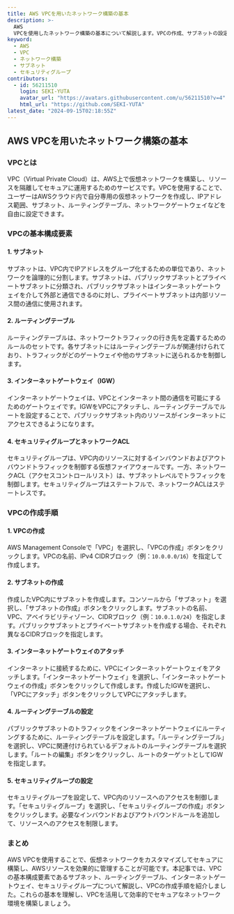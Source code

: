 ```yaml
---
title: AWS VPCを用いたネットワーク構築の基本
description: >-
  AWS
  VPCを使用したネットワーク構築の基本について解説します。VPCの作成、サブネットの設定、セキュリティグループの構成など、VPCの主要な機能とその利点を紹介します。
keyword:
  - AWS
  - VPC
  - ネットワーク構築
  - サブネット
  - セキュリティグループ
contributors:
  - id: 56211510
    login: SEKI-YUTA
    avatar_url: "https://avatars.githubusercontent.com/u/56211510?v=4"
    html_url: "https://github.com/SEKI-YUTA"
latest_date: "2024-09-15T02:18:55Z"
---
```


## AWS VPCを用いたネットワーク構築の基本

### VPCとは

VPC（Virtual Private Cloud）は、AWS上で仮想ネットワークを構築し、リソースを隔離してセキュアに運用するためのサービスです。VPCを使用することで、ユーザーはAWSクラウド内で自分専用の仮想ネットワークを作成し、IPアドレス範囲、サブネット、ルーティングテーブル、ネットワークゲートウェイなどを自由に設定できます。

### VPCの基本構成要素

#### 1. サブネット

サブネットは、VPC内でIPアドレスをグループ化するための単位であり、ネットワークを論理的に分割します。サブネットは、パブリックサブネットとプライベートサブネットに分類され、パブリックサブネットはインターネットゲートウェイを介して外部と通信できるのに対し、プライベートサブネットは内部リソース間の通信に使用されます。

#### 2. ルーティングテーブル

ルーティングテーブルは、ネットワークトラフィックの行き先を定義するためのルールのセットです。各サブネットにはルーティングテーブルが関連付けられており、トラフィックがどのゲートウェイや他のサブネットに送られるかを制御します。

#### 3. インターネットゲートウェイ（IGW）

インターネットゲートウェイは、VPCとインターネット間の通信を可能にするためのゲートウェイです。IGWをVPCにアタッチし、ルーティングテーブルでルートを設定することで、パブリックサブネット内のリソースがインターネットにアクセスできるようになります。

#### 4. セキュリティグループとネットワークACL

セキュリティグループは、VPC内のリソースに対するインバウンドおよびアウトバウンドトラフィックを制御する仮想ファイアウォールです。一方、ネットワークACL（アクセスコントロールリスト）は、サブネットレベルでトラフィックを制御します。セキュリティグループはステートフルで、ネットワークACLはステートレスです。

### VPCの作成手順

#### 1. VPCの作成

AWS Management Consoleで「VPC」を選択し、「VPCの作成」ボタンをクリックします。VPCの名前、IPv4 CIDRブロック（例：`10.0.0.0/16`）を指定して作成します。

#### 2. サブネットの作成

作成したVPC内にサブネットを作成します。コンソールから「サブネット」を選択し、「サブネットの作成」ボタンをクリックします。サブネットの名前、VPC、アベイラビリティゾーン、CIDRブロック（例：`10.0.1.0/24`）を指定します。パブリックサブネットとプライベートサブネットを作成する場合、それぞれ異なるCIDRブロックを指定します。

#### 3. インターネットゲートウェイのアタッチ

インターネットに接続するために、VPCにインターネットゲートウェイをアタッチします。「インターネットゲートウェイ」を選択し、「インターネットゲートウェイの作成」ボタンをクリックして作成します。作成したIGWを選択し、「VPCにアタッチ」ボタンをクリックしてVPCにアタッチします。

#### 4. ルーティングテーブルの設定

パブリックサブネットのトラフィックをインターネットゲートウェイにルーティングするために、ルーティングテーブルを設定します。「ルーティングテーブル」を選択し、VPCに関連付けられているデフォルトのルーティングテーブルを選択します。「ルートの編集」ボタンをクリックし、ルートのターゲットとしてIGWを指定します。

#### 5. セキュリティグループの設定

セキュリティグループを設定して、VPC内のリソースへのアクセスを制御します。「セキュリティグループ」を選択し、「セキュリティグループの作成」ボタンをクリックします。必要なインバウンドおよびアウトバウンドルールを追加して、リソースへのアクセスを制限します。

### まとめ

AWS VPCを使用することで、仮想ネットワークをカスタマイズしてセキュアに構築し、AWSリソースを効果的に管理することが可能です。本記事では、VPCの基本構成要素であるサブネット、ルーティングテーブル、インターネットゲートウェイ、セキュリティグループについて解説し、VPCの作成手順を紹介しました。これらの基本を理解し、VPCを活用して効率的でセキュアなネットワーク環境を構築しましょう。
